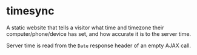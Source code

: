 # timesync

A static website that tells a visitor what time and timezone their computer/phone/device has set, and how accurate it is to the server time.

Server time is read from the `Date` response header of an empty AJAX call.

